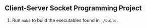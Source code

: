 ## Client-Server Socket Programming Project

1. Run `make` to build the executables found in `./build`.
